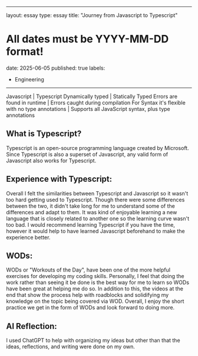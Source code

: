 
---
layout: essay
type: essay
title: "Journey from Javascript to Typescript"
# All dates must be YYYY-MM-DD format!
date: 2025-06-05
published: true
labels:
  - Engineering
---
Javascript  |  Typescript
Dynamically typed |  Statically Typed
Errors are found in runtime |  Errors caught during compilation
For Syntax it's flexible with no type annotations |  Supports all JavaScript syntax, plus type annotations

## What is Typescript?
Typescript is an open-source programming language created by Microsoft. Since Typescript is also a superset of Javascript, any valid form of Javascript also works for Typescript. 

## Experience with Typescript:
Overall I felt the similarities between Typescript and Javascript so it wasn't too hard getting used to Typescript. Though there were some differences between the two, it didn't take long for me to understand some of the differences and adapt to them. It was kind of enjoyable learning a new language that is closely related to another one so the learning curve wasn't too bad. I would recommend learning Typescript if you have the time, however it would help to have learned Javascript beforehand to make the experience better.

## WODs:
WODs or "Workouts of the Day", have been one of the more helpful exercises for developing my coding skills. Personally, I feel that doing the work rather than seeing it be done is the best way for me to learn so WODs have been great at helping me do so. In addition to this, the videos at the end that show the process help with roadblocks and solidifying my knowledge on the topic being covered via WOD. Overall, I enjoy the short practice we get in the form of WODs and look forward to doing more.

## AI Reflection:
I used ChatGPT to help with organizing my ideas but other than that the ideas, reflections, and writing were done on my own.
